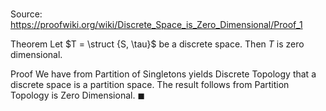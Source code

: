 # 

Source: https://proofwiki.org/wiki/Discrete_Space_is_Zero_Dimensional/Proof_1

Theorem
Let $T = \struct {S, \tau}$ be a discrete space.
Then $T$ is zero dimensional.


Proof
We have from Partition of Singletons yields Discrete Topology that a discrete space is a partition space.
The result follows from Partition Topology is Zero Dimensional.
$\blacksquare$





